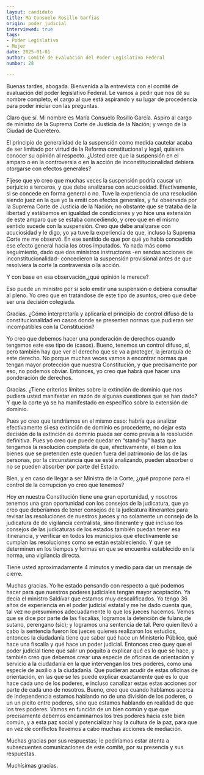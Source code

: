 ```yaml
---
layout: candidato
title: Ma Consuelo Rosillo Garfias
origin: poder judicial
interviewed: true
tags:
- Poder Legislativo
- Mujer
date: 2025-01-01
author: Comité de Evaluación del Poder Legislativo Federal
number: 28

---
```


Buenas tardes, abogada. Bienvenida a la entrevista con el comité de evaluación del poder legislativo Federal. Le vamos a pedir que nos dé su nombre completo, el cargo al que está aspirando y su lugar de procedencia para poder iniciar con las preguntas.

Claro que sí. Mi nombre es María Consuelo Rosillo García. Aspiro al cargo de ministro de la Suprema Corte de Justicia de la Nación; y vengo de la Ciudad de Querétero.

El principio de generalidad de la suspensión como medida cautelar acaba de ser limitado por virtud de la Reforma constitucional y legal,  quisiera conocer su opinión al respecto. ¿Usted cree que la suspensión en el amparo o en la controversia o en la acción de inconstitucionalidad debiera otorgarse con efectos generales?

Fíjese que yo creo que muchas veces la suspensión podría causar un perjuicio a terceros, y que debe analizarse con acuciosidad. Efectivamente, si se concede en forma general o no. Tuve la experiencia de una resolución siendo juez en la que yo la emití con efectos generales, y fui observada por la Suprema Corte de Justicia de la Nación; no obstante que se trataba de la libertad y estábamos en igualdad de condiciones y yo hice una extensión de este amparo que se estaba concediendo, y creo que en el mismo sentido sucede con la suspensión. 
Creo que debe analizarse con acuciosidad y le digo, yo ya tuve la experiencia de que, incluso la Suprema Corte me me observó. En ese sentido de que por qué yo había concedido ese efecto general hacia los otros imputados. Ya nada más como seguimiento, dado que dos ministros instructores -en sendas acciones de inconstitucionalidad- concedieron la suspensión provisional antes de que resolviera la corte la contraversia o la acción.

Y con base en esa observación,¿qué opinión le merece?

Eso puede un ministro por sí solo emitir una suspensión o debiera consultar al pleno. Yo creo que en tratándose de este tipo de asuntos, creo que debe ser una decisión colegiada.

Gracias. ¿Cómo interpretaría y aplicaría el principio de control difuso de la constitucionalidad en casos donde se presenten normas que pudieran ser incompatibles con la Constitución?

Yo creo que debemos hacer una ponderación de derechos cuando tengamos este ese tipo de (casos). Bueno, tenemos un control difuso, sí, pero también hay que ver el derecho que se va a proteger, la jerarquía de este derecho. No porque muchas veces vamos a encontrar normas que tengan mayor protección que nuestra Constitución, y que precisamente por eso, no podemos obviar. Entonces, yo creo que habrá que hacer una ponderación de derechos.

Gracias. ¿Tiene criterios límites sobre la extinción de dominio que nos pudiera usted manifestar en razón de algunas cuestiones que se han dado? Y que la corte ya se ha manifestado en específico sobre la extensión de dominio.

Pues yo creo que tendríamos en el mismo caso: habría que analizar efectivamente si esa extinción de dominio  es procedente, no dejar esta decisión de la extinción de dominio pueda ser como previa a la resolución definitiva. Pues yo creo que puede quedar en “stand-by” hasta que tengamos la resolución completa de que, efectivamente, el bien o los bienes que se pretenden este queden fuera del patrimonio de las de las personas, por la circunstancia que se esté analizando, pueden absorber o no se pueden absorber por parte del Estado.

Bien, y en caso de llegar a ser Ministra de la Corte, ¿qué propone para el control de la corrupción yo creo que tenemos?

Hoy en nuestra Constitución tiene una gran oportunidad, y nosotros tenemos una gran oportunidad con los consejos de la judicatura, que yo creo que deberíamos de tener consejos de la judicatura itinerantes para revisar las resoluciones de nuestros jueces y no solamente un consejo de la judicatura de de vigilancia centralista, sino itinerante y que incluso los consejos de las judicaturas de los estados también puedan tener esa itinerancia, y verificar en todos los municipios que efectivamente se cumplan las resoluciones como se están estableciendo. 
Y que se determinen en los tiempos y formas en que se encuentra establecido en la norma, una vigilancia directa.

Tiene usted aproximadamente 4 minutos y medio para dar un mensaje de cierre.

Muchas gracias. Yo he estado pensando con respecto a qué podemos hacer para que nuestros poderes judiciales tengan mayor aceptación. Ya decía el ministro Saldívar que estamos muy descalificados. Yo tengo 36 años de experiencia en el poder judicial estatal y me he dado cuenta que, tal vez no presumimos adecuadamente lo que los jueces hacemos. Vemos que se dice por parte de las fiscalías, logramos la detención de fulano,de sutano, perengano (sic);  y logramos una sentencia de tal. 
Pero quien llevó a cabo la sentencia fueron los jueces quienes realizaron los estudios, entonces la ciudadanía tiene que saber qué hace un Ministerio Público, qué hace una fiscalía y qué hace un poder judicial. Entonces creo quey que el poder judicial tiene que salir un poquito a explicar qué es lo que se hace, y también creo que debemos crear una especie de oficinas de orientación y servicio a la ciudadanía en la que intervengan los tres poderes, como una especie de auxilio a la ciudadanía.
Que pudieran acudir de estas oficinas de orientación, en las que se les puede explicar exactamente qué es lo que hace cada uno de los poderes, e incluso canalizar estas estas acciones por parte de cada uno de nosotros. Bueno, creo que cuando hablamos acerca de independencia estamos hablando no de una división de los poderes, o un un pleito entre poderes, sino que estamos hablando en realidad de que los tres poderes. 
Vamos en función de un bien común y que que precisamente debemos encaminarnos los tres poderes hacia este bien común, y a esta paz social y potencializar hoy la cultura de la paz, para que en vez de conflictos llevemos a cabo muchas acciones de mediación.

Muchas gracias por sus respuestas; le pediríamos estar atenta a subsecuentes comunicaciones de este comité, por su presencia y sus respuestas.

Muchísimas gracias.

